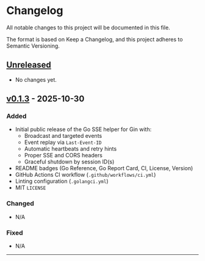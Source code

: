 # Changelog

All notable changes to this project will be documented in this file.

The format is based on Keep a Changelog, and this project adheres to Semantic Versioning.

## [Unreleased]

- No changes yet.

## [v0.1.3] - 2025-10-30

### Added
- Initial public release of the Go SSE helper for Gin with:
  - Broadcast and targeted events
  - Event replay via `Last-Event-ID`
  - Automatic heartbeats and retry hints
  - Proper SSE and CORS headers
  - Graceful shutdown by session ID(s)
- README badges (Go Reference, Go Report Card, CI, License, Version)
- GitHub Actions CI workflow (`.github/workflows/ci.yml`)
- Linting configuration (`.golangci.yml`)
- MIT `LICENSE`

### Changed
- N/A

### Fixed
- N/A

---

[Unreleased]: https://github.com/dan-sherwin/go-sse/compare/v0.1.3...HEAD
[v0.1.3]: https://github.com/dan-sherwin/go-sse/releases/tag/v0.1.3
